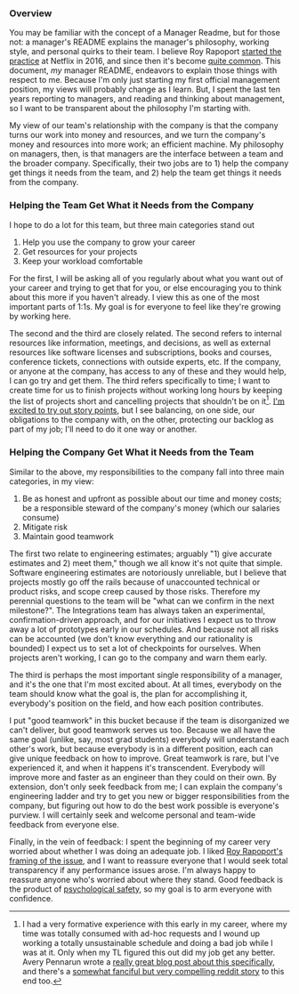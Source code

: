 ### Overview

You may be familiar with the concept of a Manager Readme, but for those not: a manager's README explains the manager's philosophy, working style, and personal quirks to their team. I believe Roy Rapoport [started the practice](https://docs.google.com/presentation/d/1TPSwdqDqVfWG9anfiOjGUjk0k6zQDij5xPvatPg7NFE/edit#slide=id.p) at Netflix in 2016, and since then it's become [quite common](https://hypercontext.com/blog/management-skills/49-manager-readmes). This document, _my_ manager README, endeavors to explain those things with respect to me. Because I'm only just starting my first official management position, my views will probably change as I learn. But, I spent the last ten years reporting to managers, and reading and thinking about management, so I want to be transparent about the philosophy I'm starting with.

My view of our team's relationship with the company is that the company turns our work into money and resources, and we turn the company's money and resources into more work; an efficient machine. My philosophy on managers, then, is that managers are the interface between a team and the broader company. Specifically, their two jobs are to 1) help the company get things it needs from the team, and 2) help the team get things it needs from the company.

### Helping the Team Get What it Needs from the Company

I hope to do a lot for this team, but three main categories stand out
1. Help you use the company to grow your career
1. Get resources for your projects
1. Keep your workload comfortable

For the first, I will be asking all of you regularly about what you want out of your career and trying to get that for you, or else encouraging you to think about this more if you haven't already. I view this as one of the most important parts of 1:1s. My goal is for everyone to feel like they're growing by working here.

The second and the third are closely related. The second refers to internal resources like information, meetings, and decisions, as well as external resources like software licenses and subscriptions, books and courses, conference tickets, connections with outside experts, etc. If the company, or anyone at the company, has access to any of these and they would help, I can go try and get them. The third refers specifically to time; I want to create time for us to finish projects without working long hours by keeping the list of projects short and cancelling projects that shouldn't be on it[^1]. [I'm excited to try out story points](story_points.md), but I see balancing, on one side, our obligations to the company with, on the other, protecting our backlog as part of my job; I'll need to do it one way or another.

### Helping the Company Get What it Needs from the Team

Similar to the above, my responsibilities to the company fall into three main categories, in my view:
1. Be as honest and upfront as possible about our time and money costs; be a responsible steward of the company's money (which our salaries consume)
1. Mitigate risk
1. Maintain good teamwork

The first two relate to engineering estimates; arguably "1) give accurate estimates and 2) meet them," though we all know it's not quite that simple. Software engineering estimates are notoriously unreliable, but I believe that projects mostly go off the rails because of unaccounted technical or product risks, and scope creep caused by those risks. Therefore my perennial questions to the team will be "what can we confirm in the next milestone?". The Integrations team has always taken an experimental, confirmation-driven approach, and for our initiatives I expect us to throw away a lot of prototypes early in our schedules. And because not all risks can be accounted (we don't know everything and our rationality is bounded) I expect us to set a lot of checkpoints for ourselves. When projects aren't working, I can go to the company and warn them early.

The third is perhaps the most important single responsibility of a manager, and it's the one that I'm most excited about. At all times, everybody on the team should know what the goal is, the plan for accomplishing it, everybody's position on the field, and how each position contributes.

I put "good teamwork" in this bucket because if the team is disorganized we can't deliver, but good teamwork serves us too. Because we all have the same goal (unlike, say, most grad students) everybody will understand each other's work, but because everybody is in a different position, each can give unique feedback on how to improve. Great teamwork is rare, but I've experienced it, and when it happens it's transcendent. Everybody will improve more and faster as an engineer than they could on their own. By extension, don't only seek feedback from me; I can explain the company's engineering ladder and try to get you new or bigger responsibilities from the company, but figuring out how to do the best work possible is everyone's purview. I will certainly seek and welcome personal and team-wide feedback from everyone else.

Finally, in the vein of feedback: I spent the beginning of my career very worried about whether I was doing an adequate job. I liked [Roy Rapoport's framing of the issue](https://docs.google.com/presentation/d/1TPSwdqDqVfWG9anfiOjGUjk0k6zQDij5xPvatPg7NFE/edit#slide=id.p), and I want to reassure everyone that I would seek total transparency if any performance issues arose. I'm always happy to reassure anyone who's worried about where they stand. Good feedback is the product of [psychological safety](https://rework.withgoogle.com/blog/five-keys-to-a-successful-google-team/), so my goal is to arm everyone with confidence.

[^1]: I had a very formative experience with this early in my career, where my time was totally consumed with ad-hoc requests and I wound up working a totally unsustainable schedule and doing a bad job while I was at it. Only when my TL figured this out did my job get any better. Avery Pennarun wrote a [really great blog post about this specifically](https://apenwarr.ca/log/?m=201712), and there's a [somewhat fanciful but very compelling reddit story](https://old.reddit.com/r/antiwork/comments/rkk9qg/im_a_new_supervisor_and_my_direct_reports_are/hpacf5h/) to this end too.
